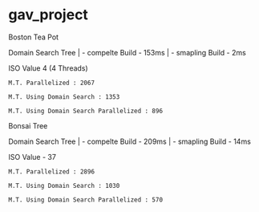 # gav_project


Boston Tea Pot

Domain Search Tree 
    | - compelte Build - 153ms
    | - smapling Build - 2ms

ISO Value 4 
(4 Threads)

    M.T. Parallelized : 2067

    M.T. Using Domain Search : 1353

    M.T. Using Domain Search Parallelized : 896

Bonsai Tree

Domain Search Tree 
    | - compelte Build - 209ms
    | - smapling Build - 14ms

ISO Value - 37

    M.T. Parallelized : 2896

    M.T. Using Domain Search : 1030

    M.T. Using Domain Search Parallelized : 570

